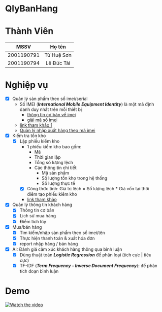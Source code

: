# QlyBanHang

# Thành Viên
| MSSV          | Họ tên        |
| :---:         | :---:         |
| 2001190791    | Từ Huệ Sơn    |
| 2001190794    | Lê Đức Tài    |

# Nghiệp vụ
- [x] Quản lý sản phẩm theo số imei/serial
    - Số IMEI (***International Mobile Equipment Identity***) là một mã định danh duy nhất trên mỗi thiết bị
        - [thông tin cơ bản về imei](https://en.wikipedia.org/wiki/International_Mobile_Equipment_Identity)
        - [giải mã số imei](https://en.tab-tv.com/?p=18840)
    - [link tham khảo 1](https://www.kiotviet.vn/huong-dan-su-dung-kiotviet/huong-dan-hang-hoa/hang-hoa-serial-imei/)
    - [Quản lý nhập xuất hàng theo mã imei](https://eshop.misa.vn/help/vi/kb/quan_ly_hang_hoa_theo_serialimei)
- [x] Kiểm tra tồn kho
    - [x] Lập phiếu kiểm kho
        - 1 phiếu kiểm kho bao gồm:
            - Mã
            - Thời gian lập
            - Tổng số lượng lệch
            - Các thông tin chi tiết 
                - Mã sản phẩm
                - Số lượng tồn kho trong hệ thống
                - Số lượng thực tế
        - [x] Công thức tính: Giá trị lệch = Số lượng lệch * Giá vốn tại thời điểm tạo phiếu kiểm kho
        - [link tham khảo](https://www.kiotviet.vn/huong-dan-su-dung-kiotviet/huong-dan-kiem-kho/tao-phieu-kiem-kho/)
- [x] Quản lý thông tin khách hàng
    - [x] Thông tin cơ bản
    - [x] Lịch sử mua hàng
    - [x] Điểm tích lũy
- [x] Mua/bán hàng
    - [x] Tìm kiếm/nhập sản phẩm theo số imei/tên
    - [x] Thực hiện thanh toán & xuất hóa đơn
    - [x] report nhập hàng / bán hàng
- [x] AI: Đánh giá cảm xúc khách hàng thông qua bình luận
    - [x] Dùng thuật toán ***Logistic Regression*** để phân loại (tích cực | tiêu cực)
    - [x] TF-IDF (***Term Frequency – Inverse Document Frequency***): để phân tích đoạn bình luận

# Demo
[![Watch the video](https://i.imgur.com/vKb2F1B.png)](https://firebasestorage.googleapis.com/v0/b/chat-ab728.appspot.com/o/demo.mp4?alt=media&token=d99f4925-b13c-4106-be49-476472f5f6ce)
